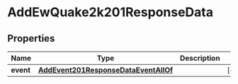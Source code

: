 

# AddEwQuake2k201ResponseData


## Properties

| Name | Type | Description | Notes |
|------------ | ------------- | ------------- | -------------|
|**event** | [**AddEvent201ResponseDataEventAllOf**](AddEvent201ResponseDataEventAllOf.md) |  |  [optional] |



